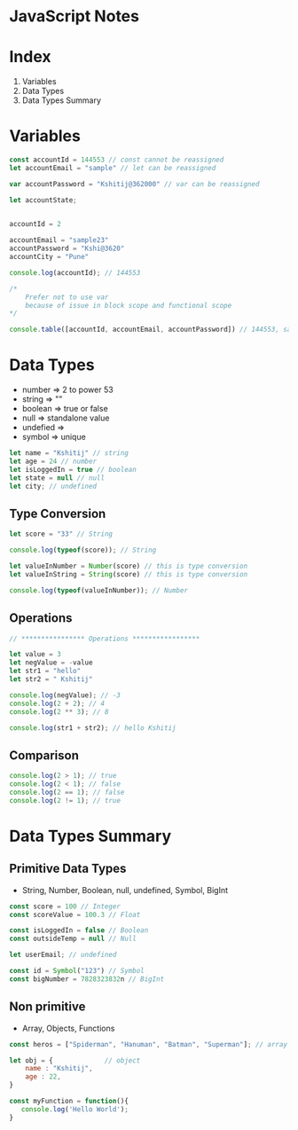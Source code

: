 # JavaScript Notes

# Index

1. Variables
2. Data Types
3. Data Types Summary

# Variables

```js
const accountId = 144553 // const cannot be reassigned
let accountEmail = "sample" // let can be reassigned

var accountPassword = "Kshitij@362000" // var can be reassigned

let accountState; 
 

accountId = 2 

accountEmail = "sample23"
accountPassword = "Kshi@3620"
accountCity = "Pune"

console.log(accountId); // 144553

/*
    Prefer not to use var
    because of issue in block scope and functional scope
*/

console.table([accountId, accountEmail, accountPassword]) // 144553, sample, Kshitij@362000
```

# Data Types

- number => 2 to power 53
- string => ""
- boolean => true or false
- null => standalone value
- undefied => 
- symbol => unique

```js
let name = "Kshitij" // string
let age = 24 // number
let isLoggedIn = true // boolean
let state = null // null
let city; // undefined
```

## Type Conversion

```js
let score = "33" // String

console.log(typeof(score)); // String

let valueInNumber = Number(score) // this is type conversion
let valueInString = String(score) // this is type conversion

console.log(typeof(valueInNumber)); // Number
```

## Operations

```js
// **************** Operations *****************

let value = 3
let negValue = -value
let str1 = "hello"
let str2 = " Kshitij"

console.log(negValue); // -3
console.log(2 + 2); // 4
console.log(2 ** 3); // 8

console.log(str1 + str2); // hello Kshitij
```

## Comparison

```js
console.log(2 > 1); // true
console.log(2 < 1); // false
console.log(2 == 1); // false
console.log(2 != 1); // true
```

# Data Types Summary

## Primitive Data Types
- String, Number, Boolean, null, undefined, Symbol, BigInt

```js
const score = 100 // Integer
const scoreValue = 100.3 // Float

const isLoggedIn = false // Boolean
const outsideTemp = null // Null

let userEmail; // undefined

const id = Symbol("123") // Symbol
const bigNumber = 7828323832n // BigInt
```

## Non primitive
- Array, Objects, Functions

```js
const heros = ["Spiderman", "Hanuman", "Batman", "Superman"]; // array

let obj = {             // object
    name : "Kshitij",
    age : 22,
}

const myFunction = function(){
   console.log('Hello World');
}
```



